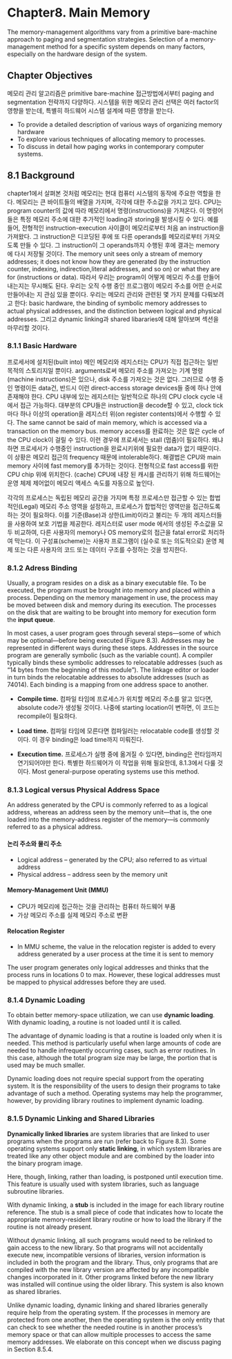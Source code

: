 # Chapter8. Main Memory

The memory-management algorithms vary from a primitive bare-machine approach to paging and segmentation strategies. Selection of a memory-management method for a specific system depends on many factors, especially on the hardware design of the system.

## Chapter Objectives

메모리 관리 알고리즘은 primitive bare-machine 접근방법에서부터 paging and segmentation 전략까지 다양하다. 시스템을 위한 메모리 관리 선택은 여러 factor의 영향을 받는데, 특별히 하드웨어 시스템 설계에 따른 영향을 받는다.

* To provide a detailed description of various ways of organizing memory hardware
* To explore various techniques of allocating memory to processes.
* To discuss in detail how paging works in contemporary computer systems.

## 8.1 Background

chapter1에서 살펴본 것처럼 메모리는 현대 컴퓨터 시스템의 동작에 주요한 역할을 한다. 메모리는 큰 바이트들의 배열을 가지며, 각각에 대한 주소값을 가지고 있다. CPU는 program counter의 값에 따라 메모리에서 명령(instructions)을 가져온다. 이 명령어들은 특정 메모리 주소에 대한 추가적인 loading과 storing을 발생시킬 수 있다.
예를 들어, 전형적인 instruction-execution 사이클이 메모리로부터 처음 an instruction을 가져왔다. 그 instruction은 디코딩된 후에 또 다른 operands를 메모리로부터 가져오도록 만들 수 있다. 그 instruction이 그 operands까지 수행된 후에 결과는 memory에 다시 저장될 것이다. The memory unit sees only a stream of memory addresses; it does not know how they are generated (by the instruction counter, indexing, indirection,literal addresses, and so on) or what they are for (instructions or data). 따라서 우리는 program이 어떻게 메모리 주소를 만들어내는지는 무시해도 된다. 우리는 오직 수행 중인 프로그램이 메모리 주소를 어떤 순서로 만들어내는 지 관심 있을 뿐이다.
우리는 메모리 관리와 관련된 몇 가지 문제를 다뤄보려고 한다: basic hardware, the binding of symbolic memory addresses to actual physical addresses, and the distinction between logical and physical addresses. 그리고 dynamic linking과 shared libararies에 대해 알아보며 섹션을 마무리할 것이다.

### 8.1.1 Basic Hardware

프로세서에 설치된(built into) 메인 메모리와 레지스터는 CPU가 직접 접근하는 일반 목적의 스토리지일 뿐이다. arguments로써 메모리 주소를 가져오는 기계 명령(machine instructions)은 있으나, disk 주소를 가져오는 것은 없다. 그러므로 수행 중인 명령이든 data건, 반드시 이런 direct-access storage devices들 중에 하나 안에 존재해야 한다.
CPU 내부에 있는 레지스터는 일반적으로 하나의 CPU clock cycle 내에서 접근 가능하다. 대부분의 CPU들은 instruction을 decode할 수 있고, clock tick마다 하나 이상의 operation을 레지스터 위(on register contents)에서 수행할 수 있다. The same cannot be said of main memory, which is accessed via a transaction on the memory bus. memory access를 완료하는 것은 많은 cycle of the CPU clock이 걸릴 수 있다. 이런 경우에 프로세서는 stall (멈춤)이 필요하다. 왜냐하면 프로세서가 수행중인 instruction을 완료시키위에 필요한 data가 없기 때문이다. 이 상황은 메모리 접근의 frequency 때문에 intolerable하다. 해결법은 CPU와 main memory 사이에 fast memory를 추가하는 것이다. 전형적으로 fast access를 위한 CPU chip 위에 위치한다. (cache) CPU에 내장 된 캐시를 관리하기 위해 하드웨어는 운영 체제 제어없이 메모리 액세스 속도를 자동으로 높인다.

각각의 프로세스는  독립된 메모리 공간을 가지며 특정 프로세스만 접근할 수 있는 합법적인(Legal) 메모리 주소 영역을 설정하고, 프로세스가 합법적인 영역만을 접근하도록 하는 것이 필요하다. 이를 기준(Base)과 상한(Limit)이라고 불리는 두 개의 레지스터들을 사용하여 보호 기법을 제공한다.
레지스터로 user mode 에서의 생성된 주소값을 모두 비교하여, 다른 사용자의 memory나 OS memory로의 접근을 fatal error로 처리하여 막는다. 이 구성표(scheme)는 사용자 프로그램이 (실수로 또는 의도적으로) 운영 체제 또는 다른 사용자의 코드 또는 데이터 구조를 수정하는 것을 방지한다.

### 8.1.2 Adress Binding

Usually, a program resides on a disk as a binary executable file. To be executed, the program must be brought into memory and placed within a process. Depending on the memory management in use, the process may be moved between disk and memory during its execution. The processes on the disk that are waiting to be brought into memory for execution form the **input queue**.

In most cases, a user program goes through several steps—some of which may be optional—before being executed (Figure 8.3). Addresses may be represented in different ways during these steps. Addresses in the source program are generally symbolic (such as the variable count). A compiler typically binds these symbolic addresses to relocatable addresses (such as “14 bytes from the beginning of this module”). The linkage editor or loader in turn binds the relocatable addresses to absolute addresses (such as 74014). Each binding is a mapping from one address space to another.

* **Compile time.** 컴파일 타임에 프로세스가 위치할 메모리 주소를 알고 있다면, absolute code가 생성될 것이다. 나중에 starting location이 변하면, 이 코드는 recompile이 필요하다.

* **Load time.** 컴파일 타임에 모른다면 컴파일러는 relocatable code를 생성할 것이다. 이 경우 binding은 load time까지 미뤄진다.

* **Execution time.** 프로세스가 실행 중에 옮겨질 수 있다면, binding은 런타임까지 연기되어야만 한다. 특별한 하드웨어가 이 작업을 위해 필요한데, 8.1.3에서 다룰 것이다. Most general-purpose operating systems use this method.

### 8.1.3 Logical versus Physical Address Space

An address generated by the CPU is commonly referred to as a logical address, whereas an address seen by the memory unit—that is, the one loaded into the memory-address register of the memory—is commonly referred to as a physical address.

#### 논리 주소와 물리 주소

* Logical address – generated by the CPU; also referred to as virtual address
* Physical address – address seen by the memory unit

#### Memory-Management Unit (MMU)

* CPU가 메모리에 접근하는 것을 관리하는 컴퓨터 하드웨어 부품
* 가상 메모리 주소를 실제 메모리 주소로 변환

#### Relocation Register

* In MMU scheme, the value in the relocation register is added to every address generated by a user process at the time it is sent to memory

The user program generates only logical addresses and thinks that the process runs in locations 0 to max. However, these logical addresses must be mapped to physical addresses before they are used.

### 8.1.4 Dynamic Loading

To obtain better memory-space utilization, we can use **dynamic loading**. With dynamic loading, a routine is not loaded until it is called.

The advantage of dynamic loading is that a routine is loaded only when it is needed. This method is particularly useful when large amounts of code are needed to handle infrequently occurring cases, such as error routines. In this case, although the total program size may be large, the portion that is used may be much smaller.

Dynamic loading does not require special support from the operating system. It is the responsibility of the users to design their programs to take advantage of such a method. Operating systems may help the programmer, however, by providing library routines to implement dynamic loading.

### 8.1.5 Dynamic Linking and Shared Libraries

**Dynamically linked libraries** are system libraries that are linked to user programs when the programs are run (refer back to Figure 8.3). Some operating systems support only **static linking**, in which system libraries are treated like any other object module and are combined by the loader into the binary program image.

Here, though, linking, rather than loading, is postponed until execution time. This feature is usually used with system libraries, such as language subroutine libraries.

With dynamic linking, a **stub** is included in the image for each library routine reference. The stub is a small piece of code that indicates how to locate the appropriate memory-resident library routine or how to load the library if the routine is not already present.

Without dynamic linking, all such programs would need to be relinked to gain access to the new library. So that programs will not accidentally execute new, incompatible versions of libraries, version information is included in both the program and the library. Thus, only programs that are compiled with the new library version are affected by any incompatible changes incorporated in it. Other programs linked before the new library was installed will continue using the older library. This system is also known as shared libraries.

Unlike dynamic loading, dynamic linking and shared libraries generally require help from the operating system. If the processes in memory are protected from one another, then the operating system is the only entity that can check to see whether the needed routine is in another process’s memory space or that can allow multiple processes to access the same memory addresses. We elaborate on this concept when we discuss paging in Section 8.5.4.


